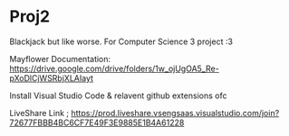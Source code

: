 # Proj2
Blackjack but like worse.
For Computer Science 3 project :3

Mayflower Documentation:
https://drive.google.com/drive/folders/1w_ojUgOA5_Re-pXoDlCjWSRbjXLAIayt 

Install Visual Studio Code & relavent github extensions ofc

LiveShare Link ; https://prod.liveshare.vsengsaas.visualstudio.com/join?72677FBBB4BC6CF7E49F3E9885E1B4A61228
